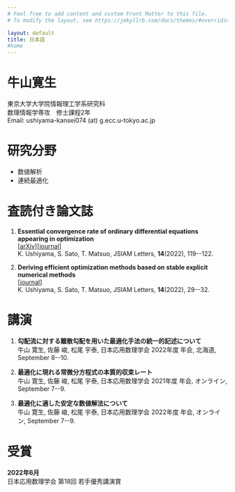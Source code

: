 ```yaml
---
# Feel free to add content and custom Front Matter to this file.
# To modify the layout, see https://jekyllrb.com/docs/themes/#overriding-theme-defaults

layout: default
title: 日本語 
#home
---
```

# 牛山寛生

東京大学大学院情報理工学系研究科<br>
数理情報学専攻　修士課程2年<br>
Email: ushiyama-kansei074 (at) g.ecc.u-tokyo.ac.jp

# 研究分野

- 数値解析
- 連続最適化

# 査読付き論文誌

1. **Essential convergence rate of ordinary differential equations appearing in optimization**<br>
   [[arXiv](https://doi.org/10.48550/arXiv.2206.02599)][[journal](https://doi.org/10.14495/jsiaml.14.119)]<br>
   K. Ushiyama, S. Sato, T. Matsuo, JSIAM Letters, **14**(2022), 119--122.

1. **Deriving efficient optimization methods based on stable explicit numerical methods**<br>
   [[journal](https://doi.org/10.14495/jsiaml.14.29)]<br>
   K. Ushiyama, S. Sato, T. Matsuo, JSIAM Letters, **14**(2022), 29--32.

# 講演

1. **勾配流に対する離散勾配を用いた最適化手法の統一的記述について**<br>
   牛山 寛生, 佐藤 峻, 松尾 宇泰, 日本応用数理学会 2022年度 年会, 北海道, September 8--10.

1. **最適化に現れる常微分方程式の本質的収束レート**<br>
   牛山 寛生, 佐藤 峻, 松尾 宇泰, 日本応用数理学会 2021年度 年会, オンライン, September 7--9.

1. **最適化に適した安定な数値解法について**<br>
   牛山 寛生, 佐藤 峻, 松尾 宇泰, 日本応用数理学会 2022年度 年会, オンライン, September 7--9.

# 受賞
**2022年6月**<br>
	日本応用数理学会 第18回 若手優秀講演賞
